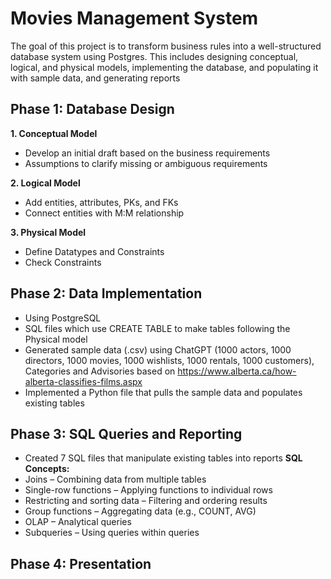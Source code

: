 # Movies Management System
The goal of this project is to transform business rules into a well-structured database system using Postgres.
This includes designing conceptual, logical, and physical models, implementing the database, and populating it
with sample data, and generating reports
## Phase 1: Database Design 
**1. Conceptual Model**
  - Develop an initial draft based on the business requirements
  - Assumptions to clarify missing or ambiguous requirements

**2. Logical Model**
  - Add entities, attributes, PKs, and FKs
  - Connect entities with M:M relationship

**3. Physical Model**
- Define Datatypes and Constraints
- Check Constraints
## Phase 2: Data Implementation
- Using PostgreSQL
- SQL files which use CREATE TABLE to make tables following the Physical model
- Generated sample data (.csv) using ChatGPT (1000 actors, 1000 directors, 1000 movies, 1000 wishlists, 1000 rentals, 1000 customers), Categories and Advisories based on https://www.alberta.ca/how-alberta-classifies-films.aspx
- Implemented a Python file that pulls the sample data and populates existing tables
## Phase 3: SQL Queries and Reporting
- Created 7 SQL files that manipulate existing tables into reports
**SQL Concepts:**
- Joins – Combining data from multiple tables
- Single-row functions – Applying functions to individual rows
- Restricting and sorting data – Filtering and ordering results
- Group functions – Aggregating data (e.g., COUNT, AVG)
- OLAP – Analytical queries
- Subqueries – Using queries within queries
## Phase 4: Presentation
